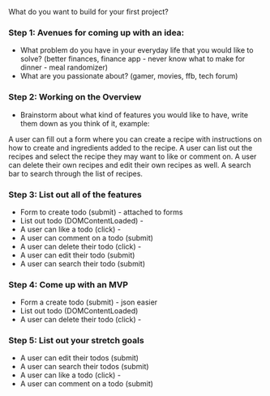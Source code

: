 What do you want to build for your first project?
### Step 1: Avenues for coming up with an idea:
* What problem do you have in your everyday life that you would like to solve? (better finances, finance app - never know what to make for dinner - meal randomizer)
* What are you passionate about? (gamer, movies, ffb, tech forum)

### Step 2: Working on the Overview
* Brainstorm about what kind of features you would like to have, write them down as you think of it, example:

A user can fill out a form where you can create a recipe with instructions on how to create and ingredients added to the recipe. A user can list out the recipes and select the recipe they may want to like or comment on. A user can delete their own recipes and edit their own recipes as well. A search bar to search through the list of recipes.

### Step 3: List out all of the features
* Form to create todo (submit) - attached to forms
* List out todo (DOMContentLoaded) -
* A user can like a todo (click) -
* A user can comment on a todo (submit)
* A user can delete their todo (click) -
* A user can edit their todo (submit) 
* A user can search their todo (submit)

### Step 4: Come up with an MVP
* Form a create todo (submit) - json easier
* List out todo (DOMContentLoaded)
* A user can delete their todo (click) -

### Step 5: List out your stretch goals
* A user can edit their todos (submit) 
* A user can search their todos (submit)
* A user can like a todo (click) -
* A user can comment on a todo (submit)